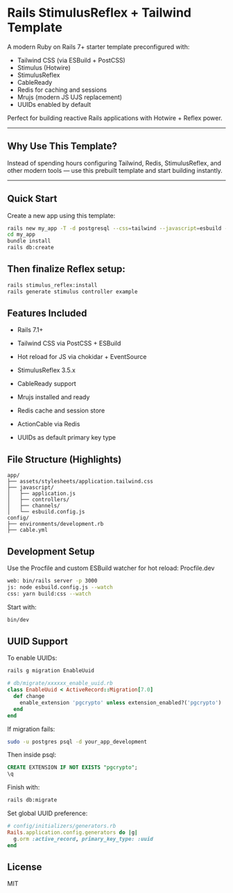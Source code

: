 # Rails StimulusReflex + Tailwind Template

A modern Ruby on Rails 7+ starter template preconfigured with:

- Tailwind CSS (via ESBuild + PostCSS)
- Stimulus (Hotwire)
- StimulusReflex
- CableReady
- Redis for caching and sessions
- Mrujs (modern JS UJS replacement)
- UUIDs enabled by default

Perfect for building reactive Rails applications with Hotwire + Reflex power.

---

## Why Use This Template?

Instead of spending hours configuring Tailwind, Redis, StimulusReflex, and other modern tools — use this prebuilt template and start building instantly.

---

## Quick Start

Create a new app using this template:

```bash
rails new my_app -T -d postgresql --css=tailwind --javascript=esbuild -m https://raw.githubusercontent.com/msypniewski511/rails-stimulus-template/main/template.rb
cd my_app
bundle install
rails db:create
```

## Then finalize Reflex setup:

```bash
rails stimulus_reflex:install
rails generate stimulus controller example
```

## Features Included
 - Rails 7.1+

 - Tailwind CSS via PostCSS + ESBuild

 - Hot reload for JS via chokidar + EventSource

 - StimulusReflex 3.5.x

 - CableReady support

 - Mrujs installed and ready

 - Redis cache and session store

 - ActionCable via Redis

 - UUIDs as default primary key type

## File Structure (Highlights)
```arduino
app/
├── assets/stylesheets/application.tailwind.css
├── javascript/
│   ├── application.js
│   ├── controllers/
│   ├── channels/
│   └── esbuild.config.js
config/
├── environments/development.rb
├── cable.yml
```

## Development Setup
Use the Procfile and custom ESBuild watcher for hot reload:
Procfile.dev
```bash
web: bin/rails server -p 3000
js: node esbuild.config.js --watch
css: yarn build:css --watch
```
Start with:
```bash
bin/dev
```

## UUID Support
To enable UUIDs:

```bash
rails g migration EnableUuid
```

```ruby
# db/migrate/xxxxxx_enable_uuid.rb
class EnableUuid < ActiveRecord::Migration[7.0]
  def change
    enable_extension 'pgcrypto' unless extension_enabled?('pgcrypto')
  end
end
```

If migration fails:

```bash
sudo -u postgres psql -d your_app_development
```
Then inside psql:

```sql
CREATE EXTENSION IF NOT EXISTS "pgcrypto";
\q
```

Finish with:

```bash
rails db:migrate
```

Set global UUID preference:

```ruby
# config/initializers/generators.rb
Rails.application.config.generators do |g|
  g.orm :active_record, primary_key_type: :uuid
end
```

## License
MIT

